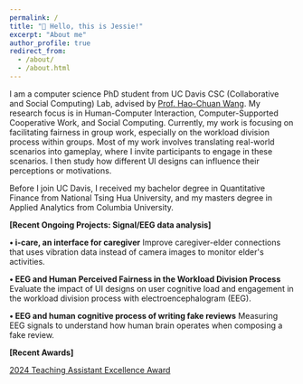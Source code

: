 ```yaml
---
permalink: /
title: "👋 Hello, this is Jessie!"
excerpt: "About me"
author_profile: true
redirect_from: 
  - /about/
  - /about.html
---
```


I am a computer science PhD student from UC Davis CSC (Collaborative and Social Computing) Lab, advised by [Prof. Hao-Chuan Wang](https://www.haochuanwang.info/). My research focus is in Human-Computer Interaction, Computer-Supported Cooperative Work, and Social Computing. Currently, my work is focusing on facilitating fairness in group work, especially on the workload division process within groups. Most of my work involves translating real-world scenarios into gameplay, where I invite participants to engage in these scenarios. I then study how different UI designs can influence their perceptions or motivations.

Before I join UC Davis, I received my bachelor degree in Quantitative Finance from National Tsing Hua University, and my masters degree in Applied Analytics from Columbia University.

**[Recent Ongoing Projects: Signal/EEG data analysis]**

**• i-care, an interface for caregiver**
Improve caregiver-elder connections that uses vibration data instead of camera images to monitor elder's activities.

**• EEG and Human Perceived Fairness in the Workload Division Process**
Evaluate the impact of UI designs on user cognitive load and engagement in the workload division process with electroencephalogram (EEG).

**• EEG and human cognitive process of writing fake reviews**
Measuring EEG signals to understand how human brain operates when composing a fake review.

**[Recent Awards]**

[2024 Teaching Assistant Excellence Award](https://engineering.ucdavis.edu/news/departments-recognize-faculty-and-students-excellence-teaching-learning)


